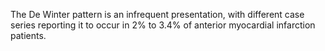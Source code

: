 The De Winter pattern is an infrequent presentation, with different case series reporting it to occur in 2% to 3.4% of anterior myocardial infarction patients.